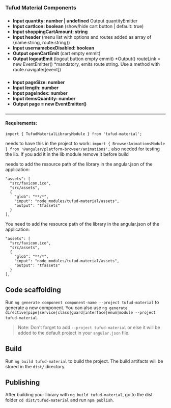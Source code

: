 ### Tufud Material Components


### <tf-header></tf-header>
- **Input quantity: number | undefined** Output quantityEmitter
- **Input cartIcon: boolean** (show/hide cart button | default: true)
- **Input shoppingCartAmount: string**
- **Input header** (menu list with options and routes added as array of {name:string, route:string}) 
- **Input usernameboxDisabled: boolean**
- **Output openCartEmit** (cart empty emmit) 
- **Output logoutEmit** (logout button empty emmit) *Output() routeLink = new EventEmitter() *mandatory, emits route string. Use a method with route.navigate([event])


###  <tf-pagination>
- **Input pageSize: number** 
- **Input length: number**
- **Input pageIndex: number**
- **Input itemsQuantity: number**
- **Output page = new EventEmitter()**

### <tf-minus-plus>
### <tf-table-layout>

---
#### **Requirements:**
`import { TufudMaterialLibraryModule } from 'tufud-material';`

**<tf-header>** needs to have this in the project to work: 
`import { BrowserAnimationsModule } from '@angular/platform-browser/animations';`
 also needed for testing the lib. If you add it in the lib module remove it before build

**<tf-footer>** needs to add the resource path of the library in the angular.json of the application:
```
"assets": [
  "src/favicon.ico",
  "src/assets",
  {
    "glob": "**/*",
    "input": "node_modules/tufud-material/assets",
    "output": "tfassets"
  }
],
```

<tf-footer>
You need to add the resource path of the library in the angular.json of the application:
            
    "assets": [
      "src/favicon.ico",
      "src/assets",
      {
        "glob": "**/*",
        "input": "node_modules/tufud-material/assets",
        "output": "tfassets"
      }
    ],

## Code scaffolding

Run `ng generate component component-name --project tufud-material` to generate a new component. You can also use `ng generate directive|pipe|service|class|guard|interface|enum|module --project tufud-material`.
> Note: Don't forget to add `--project tufud-material` or else it will be added to the default project in your `angular.json` file. 

## Build

Run `ng build tufud-material` to build the project. The build artifacts will be stored in the `dist/` directory.

## Publishing

After building your library with `ng build tufud-material`, go to the dist folder `cd dist/tufud-material` and run `npm publish`.

